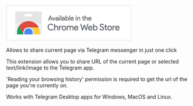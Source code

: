 ![Install from Chrome Web Store](chrome_webstore_icon.png)

Allows to share current page via Telegram messenger in just one click

This extension allows you to share URL of the current page or selected text/link/image to the Telegram app.

'Reading your browsing history' permission is required to get the url of the page you're currently on.

Works with Telegram Desktop apps for Windows, MacOS and Linux.